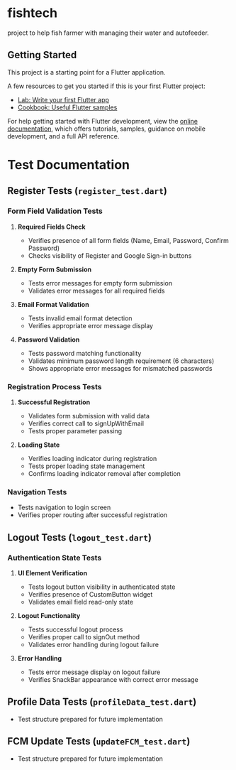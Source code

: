# fishtech

project to help fish farmer with managing their water and autofeeder.

## Getting Started

This project is a starting point for a Flutter application.

A few resources to get you started if this is your first Flutter project:

- [Lab: Write your first Flutter app](https://docs.flutter.dev/get-started/codelab)
- [Cookbook: Useful Flutter samples](https://docs.flutter.dev/cookbook)

For help getting started with Flutter development, view the
[online documentation](https://docs.flutter.dev/), which offers tutorials,
samples, guidance on mobile development, and a full API reference.


# Test Documentation

## Register Tests (`register_test.dart`)

### Form Field Validation Tests
1. **Required Fields Check**
    - Verifies presence of all form fields (Name, Email, Password, Confirm Password)
    - Checks visibility of Register and Google Sign-in buttons

2. **Empty Form Submission**
    - Tests error messages for empty form submission
    - Validates error messages for all required fields

3. **Email Format Validation**
    - Tests invalid email format detection
    - Verifies appropriate error message display

4. **Password Validation**
    - Tests password matching functionality
    - Validates minimum password length requirement (6 characters)
    - Shows appropriate error messages for mismatched passwords

### Registration Process Tests
1. **Successful Registration**
    - Validates form submission with valid data
    - Verifies correct call to signUpWithEmail
    - Tests proper parameter passing

2. **Loading State**
    - Verifies loading indicator during registration
    - Tests proper loading state management
    - Confirms loading indicator removal after completion

### Navigation Tests
- Tests navigation to login screen
- Verifies proper routing after successful registration

## Logout Tests (`logout_test.dart`)

### Authentication State Tests
1. **UI Element Verification**
    - Tests logout button visibility in authenticated state
    - Verifies presence of CustomButton widget
    - Validates email field read-only state

2. **Logout Functionality**
    - Tests successful logout process
    - Verifies proper call to signOut method
    - Validates error handling during logout failure

3. **Error Handling**
    - Tests error message display on logout failure
    - Verifies SnackBar appearance with correct error message

## Profile Data Tests (`profileData_test.dart`)
- Test structure prepared for future implementation

## FCM Update Tests (`updateFCM_test.dart`)
- Test structure prepared for future implementation